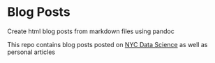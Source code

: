 # Blog Posts
Create html blog posts from markdown files using pandoc

This repo contains blog posts posted on [NYC Data Science](https://nycdatascience.com/blog/) as well as personal articles
